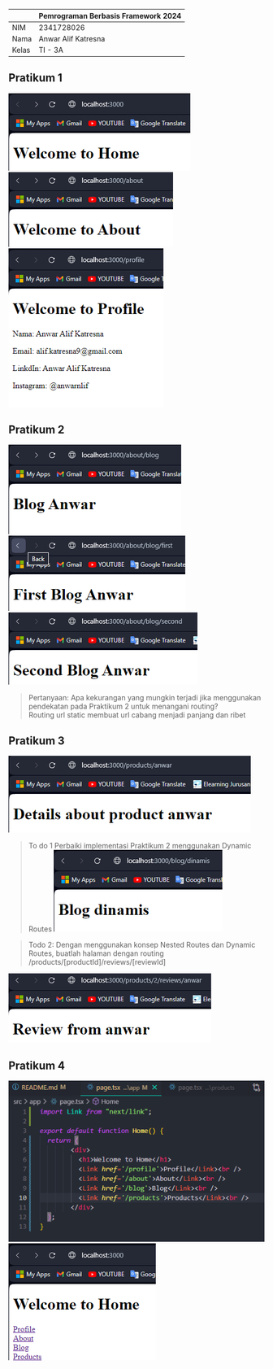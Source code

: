 |  | Pemrograman Berbasis Framework 2024 |
|--|--|
| NIM |  2341728026|
| Nama |  Anwar Alif Katresna |
| Kelas | TI - 3A 

## Pratikum 1
![Screenshot](images/Screenshot_1.png)
![Screenshot](images/Screenshot_12.png)
![Screenshot](images/Screenshot_13.png)


## Pratikum 2
![Screenshot](images/Screenshot_2.png)
![Screenshot](images/Screenshot_3.png)
![Screenshot](images/Screenshot_23.png)


> Pertanyaan: Apa kekurangan yang mungkin terjadi jika menggunakan pendekatan pada Praktikum 2 untuk menangani routing?   
Routing url static membuat url  cabang menjadi panjang dan ribet  

## Pratikum 3
![Screenshot](images/Screenshot_31.png)

>To do 1 Perbaiki implementasi Praktikum 2 menggunakan Dynamic Routes
![Screenshot](images/Screenshot_32.png)   

>Todo 2: Dengan menggunakan konsep Nested Routes dan Dynamic Routes, buatlah halaman dengan routing /products/[productId]/reviews/[reviewId]   


![Screenshot](images/Screenshot_33.png)

## Pratikum 4  

![Screenshot](images/Screenshot_41.png)
![Screenshot](images/Screenshot_4.png)

